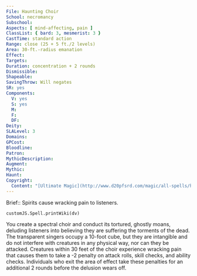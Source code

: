 ```yaml
---
File: Haunting Choir
School: necromancy
Subschool: 
Aspects: [ mind-affecting, pain ]
ClassList: { bard: 3, mesmerist: 3 }
CastTime: standard action
Range: close (25 + 5 ft./2 levels)
Area: 30-ft.-radius emanation
Effect: 
Targets: 
Duration: concentration + 2 rounds
Dismissible: 
Shapeable: 
SavingThrow: Will negates
SR: yes
Components:
  V: yes
  S: yes
  M: 
  F: 
  DF: 
Deity: 
SLALevel: 3
Domains: 
GPCost: 
Bloodline: 
Patron: 
MythicDescription: 
Augment: 
Mythic: 
Haunt: 
Copyright:
  Content: "[Ultimate Magic](http://www.d20pfsrd.com/magic/all-spells/h/haunting-choir)"
---
```

Brief:: Spirits cause wracking pain to listeners.

```dataviewjs
customJS.Spell.printWiki(dv)
```

You create a spectral choir and conduct its tortured, ghostly moans, deluding listeners into believing they are suffering the torments of the dead.  The transparent singers occupy a 10-foot cube, but they are intangible and do not interfere with creatures in any physical way, nor can they be attacked.  Creatures within 30 feet of the choir experience wracking pain that causes them to take a -2 penalty on attack rolls, skill checks, and ability checks.  Individuals who exit the area of effect take these penalties for an additional 2 rounds before the delusion wears off.
